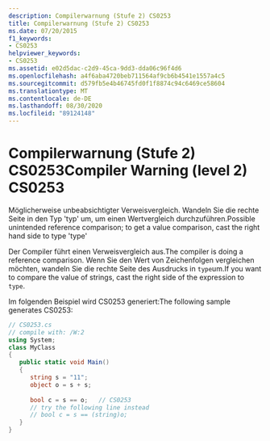 ```yaml
---
description: Compilerwarnung (Stufe 2) CS0253
title: Compilerwarnung (Stufe 2) CS0253
ms.date: 07/20/2015
f1_keywords:
- CS0253
helpviewer_keywords:
- CS0253
ms.assetid: e02d5dac-c2d9-45ca-9dd3-dda06c96f4d6
ms.openlocfilehash: a4f6aba4720beb711564af9cb6b4541e1557a4c5
ms.sourcegitcommit: d579fb5e4b46745fd0f1f8874c94c6469ce58604
ms.translationtype: MT
ms.contentlocale: de-DE
ms.lasthandoff: 08/30/2020
ms.locfileid: "89124148"
---
```

# <a name="compiler-warning-level-2-cs0253"></a><span data-ttu-id="131b1-103">Compilerwarnung (Stufe 2) CS0253</span><span class="sxs-lookup"><span data-stu-id="131b1-103">Compiler Warning (level 2) CS0253</span></span>
<span data-ttu-id="131b1-104">Möglicherweise unbeabsichtigter Verweisvergleich. Wandeln Sie die rechte Seite in den Typ 'typ' um, um einen Wertvergleich durchzuführen.</span><span class="sxs-lookup"><span data-stu-id="131b1-104">Possible unintended reference comparison; to get a value comparison, cast the right hand side to type 'type'</span></span>  
  
 <span data-ttu-id="131b1-105">Der Compiler führt einen Verweisvergleich aus.</span><span class="sxs-lookup"><span data-stu-id="131b1-105">The compiler is doing a reference comparison.</span></span> <span data-ttu-id="131b1-106">Wenn Sie den Wert von Zeichenfolgen vergleichen möchten, wandeln Sie die rechte Seite des Ausdrucks in `type`um.</span><span class="sxs-lookup"><span data-stu-id="131b1-106">If you want to compare the value of strings, cast the right side of the expression to `type`.</span></span>  
  
 <span data-ttu-id="131b1-107">Im folgenden Beispiel wird CS0253 generiert:</span><span class="sxs-lookup"><span data-stu-id="131b1-107">The following sample generates CS0253:</span></span>  
  
```csharp
// CS0253.cs  
// compile with: /W:2  
using System;  
class MyClass  
{  
   public static void Main()  
   {  
      string s = "11";  
      object o = s + s;  
  
      bool c = s == o;   // CS0253  
      // try the following line instead  
      // bool c = s == (string)o;  
   }  
}  
```
